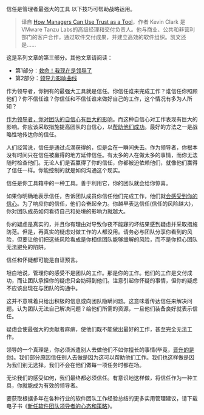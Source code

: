 <!--
title:  管理者可运用信任
cover: https://cdn.thenewstack.io/media/2023/11/b9cf55e4-trust-1024x683.jpg
-->

信任是管理者最强大的工具 以下技巧可帮助战略运用。

> 译自 [How Managers Can Use Trust as a Tool](https://thenewstack.io/how-managers-can-use-trust-as-a-tool/)，作者 Kevin Clark 是VMware Tanzu Labs的高级经理和交付负责人。他与商业、公共和非营利部门的客户合作，通过软件交付成果，并建立高效的软件组织。凯文还是......

这是系列文章的第三部分。其他文章请阅读：

- 第1部分：[救命！我现在是领导了](https://yylives.cc/2023/11/05/help-im-a-leader-now/)
- 第2部分：[领导力影响曲线](https://yylives.cc/2023/11/10/the-leadership-impact-curve/)

作为领导者，你拥有的最强大工具就是信任。你信任谁来完成工作？谁信任你照顾他们？你不信任谁？你信任和不信任谁来做好自己的工作，这个情况有多为人所知？

[作为领导者，你对团队的自信心有巨大的影响](https://thenewstack.io/entrepreneurship-for-engineers-how-to-grow-into-leadership/)。而这种自信心对工作表现有巨大的影响。你应该采取措施提高团队的自信心，以[帮助他们成功](https://thenewstack.io/5-key-challenges-for-engineering-managers/)。最好的方法之一是战略性地传达你的信任。

人们经常说，信任是通过点滴获得的，但是会在一瞬间失去。作为领导者，你根本没有时间只在信任被赢得的地方延伸信任。有太多的人在做太多的事情，而你无法随时检查他们。无论人们是否赢得了你的信任，你都被迫依赖他们，就像他们赢得了信任一样。你能控制的就是如何沟通这个现实。

信任是你工具箱中的一种工具。善于利用它，你的团队就会给你惊喜。

如果你明确地表示信任，告诉团队成员你信任他们完成工作，他们就[会感受到你的信心](https://tanzu.vmware.com/content/blog/psychological-safety-in-the-workplace?utm_source=thenewstack.io&utm_medium=referral&utm_content=TNS23)。为了响应你的信任，他们会奋起全力。你越早表达信任(信任的风险越大)，你对团队成员如何看待自己和处境的影响力就越大。

你的疑虑是真实的，并且你有理由对导致你夜不能寐的坏结果感到疑虑并采取措施防范。但是，再真实的疑虑对做工作的人都没用。请务必与团队分享你看到的风险，但要让他们把这些风险看成是你相信团队能够缓解的风险，而不是你担心团队无法避免的陷阱。

信任和怀疑都可能是自证预言。

坦白地说，管理你的感受不是团队的工作。那是你的工作。他们的工作是交付成功，而让团队承担你的疑虑只会妨碍到他们。注意引起你怀疑的事情，但你的疑虑不应该出现在与团队的沟通中。

这并不意味着只给出积极的信息或向团队隐瞒问题。这意味着传达信任来解决问题。认为团队无法自己解决问题？给他们所需的资源，一旦他们装备良好就表示信任。

疑虑会使最强大的贡献者麻痹，使他们既不能做出最好的工作，甚至完全无法工作。

领导的一个真理是，你必须派遣别人去做他们不如你擅长的事情(毕竟，[晋升的是你](https://thenewstack.io/help-im-a-leader-now/?utm_source=thenewstack.io&utm_medium=referral&utm_content=TNS23))。我们部分原因信任别人去做是因为这可以帮助他们工作。我们也这样做是因为我们别无选择。我们不会在他们做每一项任务时都在场。

无论我们的感受如何，我们最终都必须信任。有意识地这样做，将信任作为一种工具，你就能成为有效的领导者。

要获取根据多年在各种行业的软件团队工作经验总结的更多实用管理建议，请下载电子书《[新任软件团队领导者的心态和策略](https://tanzu.vmware.com/content/ebooks/mindsets-and-tactics-for-new-leaders-of-software-teams?utm_source=thenewstack.io&utm_medium=referral&utm_content=TNS23)》。
